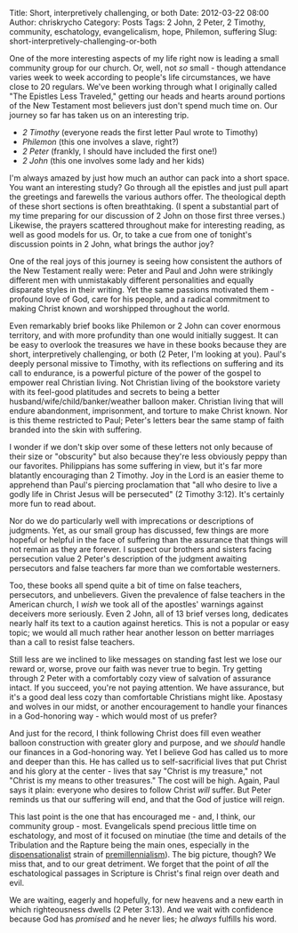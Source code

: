 Title: Short, interpretively challenging, or both
Date: 2012-03-22 08:00
Author: chriskrycho
Category: Posts
Tags: 2 John, 2 Peter, 2 Timothy, community, eschatology, evangelicalism, hope, Philemon, suffering
Slug: short-interpretively-challenging-or-both

One of the more interesting aspects of my life right now is leading a
small community group for our church. Or, well, not *so* small - though
attendance varies week to week according to people's life circumstances,
we have close to 20 regulars. We've been working through what I
originally called "The Epistles Less Traveled," getting our heads and
hearts around portions of the New Testament most believers just don't
spend much time on. Our journey so far has taken us on an interesting
trip. <!--more-->

-   <cite class="bibleref" title="2 Timothy">2 Timothy</cite> (everyone
    reads the first letter Paul wrote to Timothy)
-   <cite class="bibleref" title="Philemon">Philemon</cite> (this one
    involves a slave, right?)
-   <cite class="bibleref" title="2 Peter">2 Peter</cite> (frankly, I
    should have included the first one!)
-   <cite class="bibleref" title="2John">2 John</cite> (this one
    involves some lady and her kids)

I'm always amazed by just how much an author can pack into a short
space. You want an interesting study? Go through all the epistles and
just pull apart the greetings and farewells the various authors offer.
The theological depth of these short sections is often breathtaking. (I
spent a substantial part of my time preparing for our discussion of 2
John on those first three verses.) Likewise, the prayers scattered
throughout make for interesting reading, as well as good models for us.
Or, to take a cue from one of tonight's discussion points in 2 John,
what brings the author joy?

One of the real joys of this journey is seeing how consistent the
authors of the New Testament really were: Peter and Paul and John were
strikingly different men with unmistakably different personalities and
equally disparate styles in their writing. Yet the same passions
motivated them - profound love of God, care for his people, and a
radical commitment to making Christ known and worshipped throughout the
world.

Even remarkably brief books like Philemon or 2 John can cover enormous
territory, and with more profundity than one would initially suggest. It
can be easy to overlook the treasures we have in these books because
they are short, interpretively challenging, or both (2 Peter, I'm
looking at you). Paul's deeply personal missive to Timothy, with its
reflections on suffering and its call to endurance, is a powerful
picture of the power of the gospel to empower real Christian living. Not
Christian living of the bookstore variety with its feel-good platitudes
and secrets to being a better husband/wife/child/banker/weather balloon
maker. Christian living that will endure abandonment, imprisonment, and
torture to make Christ known. Nor is this theme restricted to Paul;
Peter's letters bear the same stamp of faith branded into the skin with
suffering.

I wonder if we don't skip over some of these letters not only because of
their size or "obscurity" but also because they're less obviously peppy
than our favorites. Philippians has some suffering in view, but it's far
more blatantly encouraging than 2 Timothy. Joy in the Lord is an easier
theme to apprehend than Paul's piercing proclamation that "all who
desire to live a godly life in Christ Jesus will be persecuted" (2
Timothy 3:12). It's certainly more fun to read about.

Nor do we do particularly well with imprecations or descriptions of
judgments. Yet, as our small group has discussed, few things are more
hopeful or helpful in the face of suffering than the assurance that
things will not remain as they are forever. I suspect our brothers and
sisters facing persecution value 2 Peter's description of the judgment
awaiting persecutors and false teachers far more than we comfortable
westerners.

Too, these books all spend quite a bit of time on false teachers,
persecutors, and unbelievers. Given the prevalence of false teachers in
the American church, I *wish* we took all of the apostles' warnings
against deceivers more seriously. Even 2 John, all of 13 brief verses
long, dedicates nearly half its text to a caution against heretics. This
is not a popular or easy topic; we would all much rather hear another
lesson on better marriages than a call to resist false teachers.

Still less are we inclined to like messages on standing fast lest we
lose our reward or, worse, prove our faith was never true to begin. Try
getting through 2 Peter with a comfortably cozy view of salvation of
assurance intact. If you succeed, you're not paying attention. We have
assurance, but it's a good deal less cozy than comfortable Christians
might like. Apostasy and wolves in our midst, or another encouragement
to handle your finances in a God-honoring way - which would most of us
prefer?

And just for the record, I think following Christ does fill even weather
balloon construction with greater glory and purpose, and we *should*
handle our finances in a God-honoring way. Yet I believe God has called
us to more and deeper than this. He has called us to self-sacrificial
lives that put Christ and his glory at the center - lives that say
"Christ is my treasure," not "Christ is my means to other treasures."
The cost will be high. Again, Paul says it plain: everyone who desires
to follow Christ *will* suffer. But Peter reminds us that our suffering
will end, and that the God of justice will reign.

This last point is the one that has encouraged me - and, I think, our
community group - most. Evangelicals spend precious little time on
eschatology, and most of it focused on minutiae (the time and details of
the Tribulation and the Rapture being the main ones, especially in the
[dispensationalist][] strain of [premillennialism][]). The big picture,
though? We miss that, and to our great detriment. We forget that the
point of *all* the eschatological passages in Scripture is Christ's
final reign over death and evil.

We are waiting, eagerly and hopefully, for new heavens and a new earth
in which righteousness dwells (2 Peter 3:13). And we wait with
confidence because God has *promised* and he never lies; he *always*
fulfills his word.

  [dispensationalist]: http://en.wikipedia.org/wiki/Dispensationalism
    "Read about it @ Wikipedia"
  [premillennialism]: http://en.wikipedia.org/wiki/Premillennialism
    "Read about it @ Wikipedia"
